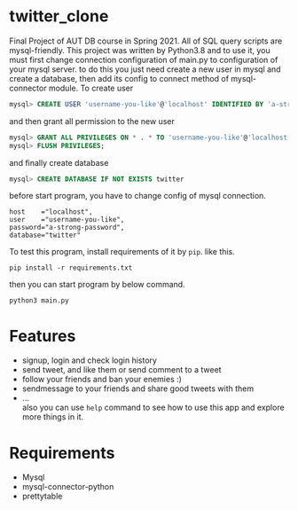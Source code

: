 # twitter_clone
Final Project of AUT DB course in Spring 2021. All of SQL query scripts are mysql-friendly. This project was written by Python3.8 and to use it, you must first change connection configuration
of main.py to configuration of your mysql server. to do this you just need create a new user in mysql and create a database, then add its config to connect method of mysql-connector module.
To create user
```sql
mysql> CREATE USER 'username-you-like'@'localhost' IDENTIFIED BY 'a-strong-password';
```
and then grant all permission to the new user
```sql
mysql> GRANT ALL PRIVILEGES ON * . * TO 'username-you-like'@'localhost';
mysql> FLUSH PRIVILEGES;
```
and finally create database
```sql
mysql> CREATE DATABASE IF NOT EXISTS twitter
```
before start program, you have to change config of mysql connection.
```
host    ="localhost",
user    ="username-you-like",
password="a-strong-password",
database="twitter"
```

To test this program, install requirements of it by `pip`.
like this.
```
pip install -r requirements.txt
```
then you can start program by below command.
```
python3 main.py
```

# Features
  - signup, login and check login history
  - send tweet, and like them or send comment to a tweet
  - follow your friends and ban your enemies :)
  - sendmessage to your friends and share good tweets with them
  - ...
<br>also you can use `help` command to see how to use this app and explore more things in it.

# Requirements
  - Mysql
  - mysql-connector-python
  - prettytable

